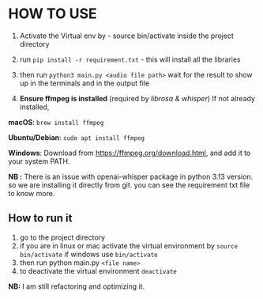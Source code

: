 # HOW TO USE

1. Activate the Virtual env by - source bin/activate inside the project directory
2. run `pip install -r requirement.txt` - this will install all the libraries
3. then run `python3 main.py <audio file path>`
wait for the result to show up in the terminals and in the output file

4. **Ensure ffmpeg is installed** (required by *librosa & whisper*)
If not already installed, 

**macOS**: `brew install ffmpeg`

**Ubuntu/Debian**: `sudo apt install ffmpeg`

**Windows**: Download from <ins>https://ffmpeg.org/download.html</ins>, and add it to your system PATH.

**NB :** There is an issue with openai-whisper package in python 3.13 version. so we are installing it directly from git. 
you can see the requirement txt file to know more.

**How to run it**
------------------
1. go to the project directory
2. if you are in linux or mac activate the virtual environment by `source bin/activate` 
    if windows use `bin/activate`
3. then run python main.py `<file name>`
4. to deactivate the virtual environment  `deactivate`   

**NB:** I am still refactoring and optimizing it.
